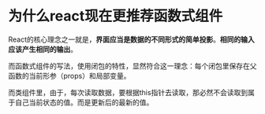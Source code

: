# 为什么react现在更推荐函数式组件

 React的核心理念之一就是，**界面应当是数据的不同形式的简单投影**。**相同的输入应该产生相同的输出**。

而函数式组件的写法，使用闭包的特性，显然符合这一理念：每个闭包里保存在父函数的当前形参（props）和局部变量。

而类组件里，由于，每次读取数据，要根据this指针去读取，那必然不会读取到属于自己当前状态的值。而是更新后的最新的值。
